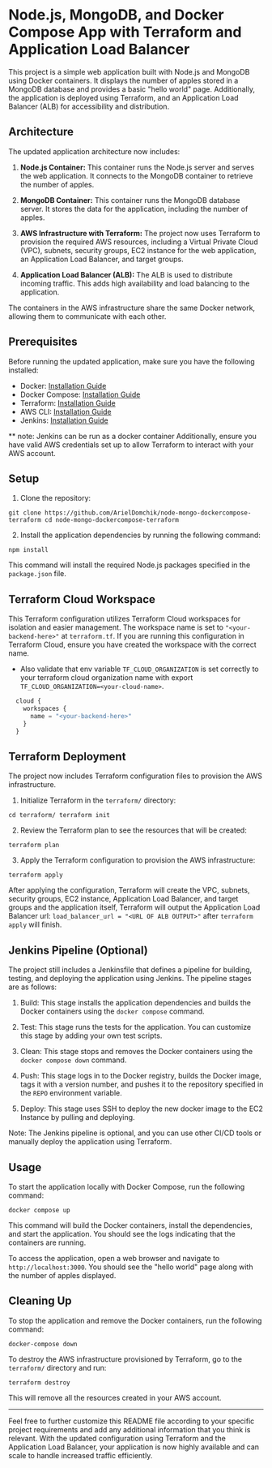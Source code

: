 
# Node.js, MongoDB, and Docker Compose App with Terraform and Application Load Balancer

This project is a simple web application built with Node.js and MongoDB using Docker containers. It displays the number of apples stored in a MongoDB database and provides a basic "hello world" page. Additionally, the application is deployed using Terraform, and an Application Load Balancer (ALB) for accessibility and distribution.

## Architecture

The updated application architecture now includes:

1.  **Node.js Container:** This container runs the Node.js server and serves the web application. It connects to the MongoDB container to retrieve the number of apples.
    
2.  **MongoDB Container:** This container runs the MongoDB database server. It stores the data for the application, including the number of apples.
    
3.  **AWS Infrastructure with Terraform:** The project now uses Terraform to provision the required AWS resources, including a Virtual Private Cloud (VPC), subnets, security groups, EC2 instance for the web application, an Application Load Balancer, and target groups.
    
4.  **Application Load Balancer (ALB):** The ALB is used to distribute incoming traffic. This adds high availability and load balancing to the application.
    

The containers in the AWS infrastructure share the same Docker network, allowing them to communicate with each other.

## Prerequisites

Before running the updated application, make sure you have the following installed:

-   Docker: [Installation Guide](https://docs.docker.com/get-docker/)
-   Docker Compose: [Installation Guide](https://docs.docker.com/compose/install/)
-   Terraform: [Installation Guide](https://learn.hashicorp.com/tutorials/terraform/install-cli)
-   AWS CLI: [Installation Guide](https://aws.amazon.com/cli/)
-  Jenkins: [Installation Guide](https://www.jenkins.io/doc/book/installing/linux/)

** note: Jenkins can be run as a docker container
Additionally, ensure you have valid AWS credentials set up to allow Terraform to interact with your AWS account.

## Setup

1.  Clone the repository:

`git clone https://github.com/ArielDomchik/node-mongo-dockercompose-terraform
cd node-mongo-dockercompose-terraform` 

2.  Install the application dependencies by running the following command:

`npm install` 

This command will install the required Node.js packages specified in the `package.json` file.

## Terraform Cloud Workspace

This Terraform configuration utilizes Terraform Cloud workspaces for isolation and easier management. The workspace name is set to `"<your-backend-here>"` at `terraform.tf`. If you are running this configuration in Terraform Cloud, ensure you have created the workspace with the correct name.

* Also validate that env variable `TF_CLOUD_ORGANIZATION` is set correctly to your terraform cloud organization name with export `TF_CLOUD_ORGANIZATION=<your-cloud-name>`.

```terraform {
  cloud {
    workspaces {
      name = "<your-backend-here>"
    }
  }
```


## Terraform Deployment

The project now includes Terraform configuration files to provision the AWS infrastructure.

1.  Initialize Terraform in the `terraform/` directory:

`cd terraform/
terraform init` 

2.  Review the Terraform plan to see the resources that will be created:

`terraform plan` 

3.  Apply the Terraform configuration to provision the AWS infrastructure:

`terraform apply` 

After applying the configuration, Terraform will create the VPC, subnets, security groups, EC2 instance, Application Load Balancer, and target groups and the application itself, Terraform will output the Application Load Balancer url:  `load_balancer_url = "<URL OF ALB OUTPUT>"` after `terraform apply` will finish.

## Jenkins Pipeline (Optional)

The project still includes a Jenkinsfile that defines a pipeline for building, testing, and deploying the application using Jenkins. The pipeline stages are as follows:

1.  Build: This stage installs the application dependencies and builds the Docker containers using the `docker compose` command.
    
2.  Test: This stage runs the tests for the application. You can customize this stage by adding your own test scripts.
    
3.  Clean: This stage stops and removes the Docker containers using the `docker compose down` command.
    
4.  Push: This stage logs in to the Docker registry, builds the Docker image, tags it with a version number, and pushes it to the repository specified in the `REPO` environment variable.
    
5.  Deploy: This stage uses SSH to deploy the new docker image to the EC2 Instance by pulling and deploying.
    

Note: The Jenkins pipeline is optional, and you can use other CI/CD tools or manually deploy the application using Terraform.

## Usage

To start the application locally with Docker Compose, run the following command:

`docker compose up` 

This command will build the Docker containers, install the dependencies, and start the application. You should see the logs indicating that the containers are running.

To access the application, open a web browser and navigate to `http://localhost:3000`. You should see the "hello world" page along with the number of apples displayed.

## Cleaning Up

To stop the application and remove the Docker containers, run the following command:

`docker-compose down` 

To destroy the AWS infrastructure provisioned by Terraform, go to the `terraform/` directory and run:

`terraform destroy` 

This will remove all the resources created in your AWS account.

----------

Feel free to further customize this README file according to your specific project requirements and add any additional information that you think is relevant. With the updated configuration using Terraform and the Application Load Balancer, your application is now highly available and can scale to handle increased traffic efficiently.
